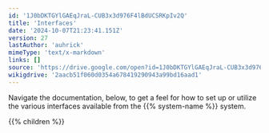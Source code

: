 ```yaml
---
id: '1J0bDKTGYlGAEqJraL-CUB3x3d976F4lBdUCSRKpIv2Q'
title: 'Interfaces'
date: '2024-10-07T21:23:41.151Z'
version: 27
lastAuthor: 'auhrick'
mimeType: 'text/x-markdown'
links: []
source: 'https://drive.google.com/open?id=1J0bDKTGYlGAEqJraL-CUB3x3d976F4lBdUCSRKpIv2Q'
wikigdrive: '2aacb51f060d0354a678419290943a99bd16aad1'
---
```

Navigate the documentation, below, to get a feel for how to set up or utilize the various interfaces available from the {{% system-name %}} system.

{{% children %}}
